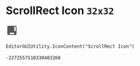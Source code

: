 # ScrollRect Icon `32x32`
<img src="/img/ScrollRect%20Icon.png" width=32 height=32>

``` CSharp
EditorGUIUtility.IconContent("ScrollRect Icon")
```
```
-2272557510330483260
```
